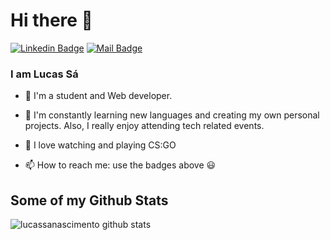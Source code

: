 # Hi there 👋
[![Linkedin Badge](https://img.shields.io/badge/-Lucas%20Sá-blue?style=flat-square&logo=Linkedin&logoColor=white&link=https://www.linkedin.com/in/lucas-s%C3%A1-nascimento-7aab70150/)](https://www.linkedin.com/in/lucas-s%C3%A1-nascimento-7aab70150/)
[![Mail Badge](https://img.shields.io/badge/-lucassnascimento20@gmail.com-d44638?style=flat-square&logo=Protonmail&logoColor=white&link=mailto:lucassnascimento20@gmail.com)](lucassnascimento20@gmail.com)


### I am Lucas Sá

- 🔭 I'm a student and Web developer.

- 🌱  I'm constantly learning new languages and creating my own personal projects. Also, I really enjoy attending tech related events.

- 🎣  I love watching and playing CS:GO

- 📫  How to reach me: use the badges above 😃


## Some of my Github Stats
![lucassanascimento github stats](https://github-readme-stats.vercel.app/api?username=lucassanascimento&show_icons=true)

